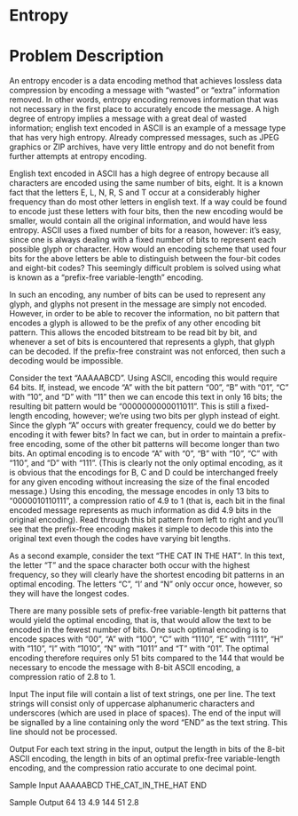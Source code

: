 # Entropy
# Problem Description
An entropy encoder is a data encoding method that achieves lossless data compression by encoding a message with “wasted” or “extra” information removed. In other words, entropy encoding removes information that was not necessary in the first place to accurately encode the message. A high degree of entropy implies a message with a great deal of wasted information; english text encoded in ASCII is an example of a message type that has very high entropy. Already compressed messages, such as JPEG graphics or ZIP archives, have very little entropy and do not benefit from further attempts at entropy encoding.

English text encoded in ASCII has a high degree of entropy because all characters are encoded using the same number of bits, eight. It is a known fact that the letters E, L, N, R, S and T occur at a considerably higher frequency than do most other letters in english text. If a way could be found to encode just these letters with four bits, then the new encoding would be smaller, would contain all the original information, and would have less entropy. ASCII uses a fixed number of bits for a reason, however: it’s easy, since one is always dealing with a fixed number of bits to represent each possible glyph or character. How would an encoding scheme that used four bits for the above letters be able to distinguish between the four-bit codes and eight-bit codes? This seemingly difficult problem is solved using what is known as a “prefix-free variable-length” encoding.

In such an encoding, any number of bits can be used to represent any glyph, and glyphs not present in the message are simply not encoded. However, in order to be able to recover the information, no bit pattern that encodes a glyph is allowed to be the prefix of any other encoding bit pattern. This allows the encoded bitstream to be read bit by bit, and whenever a set of bits is encountered that represents a glyph, that glyph can be decoded. If the prefix-free constraint was not enforced, then such a decoding would be impossible.

Consider the text “AAAAABCD”. Using ASCII, encoding this would require 64 bits. If, instead, we encode “A” with the bit pattern “00”, “B” with “01”, “C” with “10”, and “D” with “11” then we can encode this text in only 16 bits; the resulting bit pattern would be “0000000000011011”. This is still a fixed-length encoding, however; we’re using two bits per glyph instead of eight. Since the glyph “A” occurs with greater frequency, could we do better by encoding it with fewer bits? In fact we can, but in order to maintain a prefix-free encoding, some of the other bit patterns will become longer than two bits. An optimal encoding is to encode “A” with “0”, “B” with “10”, “C” with “110”, and “D” with “111”. (This is clearly not the only optimal encoding, as it is obvious that the encodings for B, C and D could be interchanged freely for any given encoding without increasing the size of the final encoded message.) Using this encoding, the message encodes in only 13 bits to “0000010110111”, a compression ratio of 4.9 to 1 (that is, each bit in the final encoded message represents as much information as did 4.9 bits in the original encoding). Read through this bit pattern from left to right and you’ll see that the prefix-free encoding makes it simple to decode this into the original text even though the codes have varying bit lengths.

As a second example, consider the text “THE CAT IN THE HAT”. In this text, the letter “T” and the space character both occur with the highest frequency, so they will clearly have the shortest encoding bit patterns in an optimal encoding. The letters “C”, “I’ and “N” only occur once, however, so they will have the longest codes.

There are many possible sets of prefix-free variable-length bit patterns that would yield the optimal encoding, that is, that would allow the text to be encoded in the fewest number of bits. One such optimal encoding is to encode spaces with “00”, “A” with “100”, “C” with “1110”, “E” with “1111”, “H” with “110”, “I” with “1010”, “N” with “1011” and “T” with “01”. The optimal encoding therefore requires only 51 bits compared to the 144 that would be necessary to encode the message with 8-bit ASCII encoding, a compression ratio of 2.8 to 1.


Input
The input file will contain a list of text strings, one per line. The text strings will consist only of uppercase alphanumeric characters and underscores (which are used in place of spaces). The end of the input will be signalled by a line containing only the word “END” as the text string. This line should not be processed.
 

Output
For each text string in the input, output the length in bits of the 8-bit ASCII encoding, the length in bits of an optimal prefix-free variable-length encoding, and the compression ratio accurate to one decimal point.
 

Sample Input
AAAAABCD
THE_CAT_IN_THE_HAT
END
 

Sample Output
64 13 4.9
144 51 2.8






